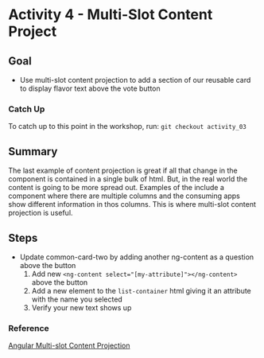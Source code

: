 # Activity 4 - Multi-Slot Content Project

## Goal
- Use multi-slot content projection to add a section of our reusable card to display flavor text above the vote button

### Catch Up
To catch up to this point in the workshop, run:
  `git checkout activity_03`

## Summary
The last example of content projection is great if all that change in the component is contained in a single bulk of html. But, in the real world the content is going to be more spread out. Examples of the include a component where there are multiple columns and the consuming apps show different information in thos columns. This is where multi-slot content projection is useful.

## Steps
- Update common-card-two by adding another ng-content as a question above the button
    1. Add new `<ng-content select="[my-attribute]"></ng-content>` above the button
    2. Add a new element to the `list-container` html giving it an attribute with the name you selected
    3. Verify your new text shows up

### Reference
[Angular Multi-slot Content Projection](https://angular.io/guide/content-projection#multi-slot-content-projection)

